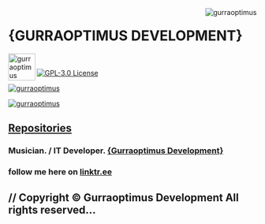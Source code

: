 <img align="right" alt="gurraoptimus" src="https://www.gurraoptimus.se/img/ico.png" />
<!--<img src="https://www.gurraoptimus.se/img/gurraoptimus.jpg" />-->
<!--<img src="https://www.gurraoptimus.se/img/github-4.jpg" />-->
<!--<img src="https://www.gurraoptimus.se/img/github.jpg"/>-->
<!--<img src="https://www.gurraoptimus.se/img/{G}.png"/>-->

# {GURRAOPTIMUS DEVELOPMENT}
<a href="https://gurraoptimus.se/">
  <img align="left" alt="gurraoptimus" width="55px" src="https://gurraoptimus.se/icon/favicon.ico" />
</a>
<br>

[![GPL-3.0 License][license-shield]][license-url]

<a href="https://github.com/gurraoptimus">
<p align="left"> <img src="https://github-readme-stats.vercel.app/api?username=gurraoptimus&count_private=True&show_icons=true&include_all_commits=true&theme=pupple" alt="gurraoptimus" />

</a>
<a href="https://github.com/gurraoptimus">
  <p align="left"> <img src="https://github-readme-stats.vercel.app/api/top-langs/?username=gurraoptimus&layout=compact&theme=pupple" alt="gurraoptimus" />
</a>

## [Repositories](https://github.com/gurraoptimus?tab=repositories) 
### Musician. / IT Developer. [ {Gurraoptimus Development} ](https://gurraoptimus.se/)
### follow me here on [linktr.ee](https://linktr.ee/gurraoptimus)
## // Copyright &copy; Gurraoptimus Development All rights reserved&mldr;


[license-shield]: https://img.shields.io/github/license/gurraoptimus/gurraoptimus.svg?-style=flat-square
[license-url]: https://github.com/gurraoptimus/gurraoptimus/blob/main/LICENSE
